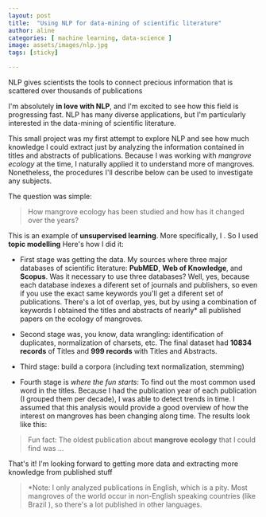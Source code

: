 ```yaml
---
layout: post
title:  "Using NLP for data-mining of scientific literature"
author: aline
categories: [ machine learning, data-science ]
image: assets/images/nlp.jpg
tags: [sticky]

---
```


NLP gives scientists the tools to connect precious information that is scattered over thousands of publications

I'm absolutely **in love with NLP**, and I'm excited to see how this field is progressing fast.
NLP has many diverse applications, but I'm particularly interested in the data-mining of scientific literature.  

This small project was my first attempt to explore NLP and see how much knowledge I could extract just by analyzing the information contained in titles and abstracts of publications.
Because I was working with _mangrove ecology_ at the time, I naturally applied it to understand more of mangroves. Nonetheless, the procedures I'll describe below can be used to investigate any subjects.


The question was simple:

> How mangrove ecology has been studied and how has it changed over the years?

This is an example of **unsupervised learning**. More specifically, I . So I used **topic modelling**
Here's how I did it:

* First stage was getting the data. My sources where three major databases of scientific literature: **PubMED**, **Web of Knowledge**, and **Scopus**. Was it necessary to use three databases? Well, yes, because each database indexes a diferent set of journals and publishers, so even if you use the exact same keywords you'll get a diferent set of publications. There's a lot of overlap, yes, but by using a combination of keywords I obtained the titles and abstracts of nearly* all published papers on the ecology of mangroves.

* Second stage was, you know, data wrangling: identification of duplicates, normalization of charsets, etc. The final dataset had **10834 records** of Titles and **999 records** with Titles and Abstracts.

* Third stage: build a corpora (including text normalization, stemming)

* Fourth stage is _where the fun starts_: To find out the most common used word in the titles.
Because I had the publication year of each publication (I grouped them per decade), I was able to detect trends in time. I assumed that this analysis would provide a good overview of how the interest on mangroves has been changing along time. The results look like this:


> Fun fact: The oldest publication about **mangrove ecology** that I could find was ...

That's it! I'm looking forward to getting more data and extracting more knowledge from published stuff

> *Note: I only analyzed publications in English, which is a pity. Most mangroves of the world occur in non-English speaking  countries (like Brazil ), so there's a lot published in other languages.
